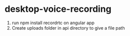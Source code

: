 # desktop-voice-recording

 1. run npm install recordrtc on angular app
 2. Create uploads folder in api directory to give a file path
